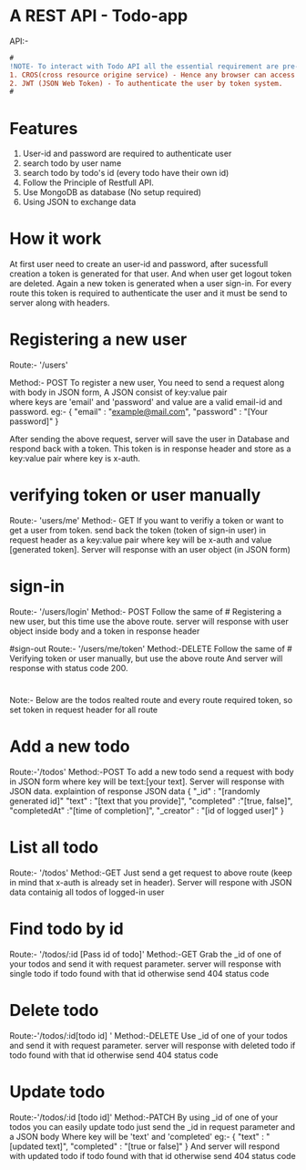 # A REST API - Todo-app
API:-

```diff
#
!NOTE- To interact with Todo API all the essential requirement are pre-installed like:
1. CROS(cross resource origine service) - Hence any browser can access this API regardless of Cross Resource Origine Policy of browser.
2. JWT (JSON Web Token) - To authenticate the user by token system.
#
```
# Features
1. User-id and password are required to authenticate user
2. search todo by user name
3. search todo by todo's id (every todo have their own id)
4. Follow the Principle of Restfull API.
5. Use MongoDB as database (No setup required)
6. Using JSON to exchange data 

# How it work
At first user need to create an user-id and password, after sucessfull creation a token is generated for that user.
And when user get logout token are deleted. Again a new token is generated when a user sign-in.
For every route this token is required to authenticate the user and it must be send to server along with headers.

# Registering a new user
Route:- '/users'

Method:- POST
To register a new user, You need to send a request along with body in JSON form,  A JSON consist of key:value pair  
where keys are 'email' and 'password' and value are a valid email-id and password. 
eg:-
{
    "email"    : "example@mail.com",
    "password" : "[Your password]"
}

After sending the above request, server will save the user in Database and respond back with a token. 
This token is in response header and store as a key:value pair where key is x-auth.

# verifying token or user manually
Route:- 'users/me'
Method:- GET
If you want to verifiy a token or want to get a user from token. send back the token (token of sign-in user) in request header as a key:value pair where key will be x-auth and value [generated token]. Server will response with an user object (in JSON form)

# sign-in 
Route:- '/users/login'
Method:- POST
Follow the same of # Registering a new user, but this time use the above route. server will response with user object inside body and a token in response header 

#sign-out
Route:- '/users/me/token'
Method:-DELETE
Follow the same of # Verifying token or user manually, but use the above route And server will response with status code 200.

#

Note:- Below are the todos realted route and every route required token, so set token in request header for all route 

# 

# Add a new todo
Route:-'/todos'
Method:-POST
To add a new todo send a request with body in JSON form where key will be text:[your text]. Server will response with JSON data.
explaintion of response JSON data 
{
    "_id"         : "[randomly generated id]"
    "text"        : "[text that you provide]",
    "completed"   :"[true, false]",
    "completedAt" :"[time of completion]",
    "_creator"    : "[id of logged user]"
} 

# List all todo
Route:- '/todos'
Method:-GET
Just send a get request to above route (keep in mind that x-auth is already set in header). Server will respone with JSON data containig
all todos of logged-in user

# Find todo by id
Route:- '/todos/:id [Pass id of todo]'
Method:-GET
Grab the _id of one of your todos and send it with request parameter. server will response 
with single todo if todo found with that id otherwise send 404 status code

# Delete todo
Route:-'/todos/:id[todo id] '
Method:-DELETE
Use _id of one of your todos and send it with request parameter. server will response
with deleted todo if todo found with that id otherwise send 404 status code

# Update todo
Route:-'/todos/:id [todo id]'
Method:-PATCH
By using  _id of one of your todos you can easily update todo just send the _id in request parameter and a JSON body
Where key will be 'text' and 'completed'
eg:-
{
    "text"      : "[updated text]",
    "completed" : "[true or false]"
}
And server will respond with updated todo if todo found with that id otherwise send 404 status code




